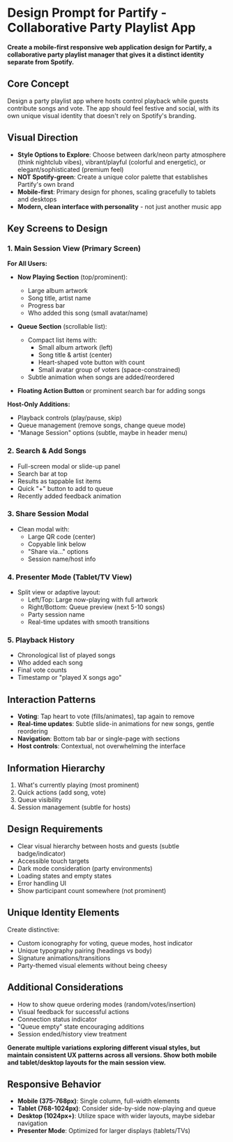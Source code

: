 # Design Prompt for Partify - Collaborative Party Playlist App

**Create a mobile-first responsive web application design for Partify, a collaborative party playlist manager that gives it a distinct identity separate from Spotify.**

## Core Concept
Design a party playlist app where hosts control playback while guests contribute songs and vote. The app should feel festive and social, with its own unique visual identity that doesn't rely on Spotify's branding.

## Visual Direction
- **Style Options to Explore**: Choose between dark/neon party atmosphere (think nightclub vibes), vibrant/playful (colorful and energetic), or elegant/sophisticated (premium feel)
- **NOT Spotify-green**: Create a unique color palette that establishes Partify's own brand
- **Mobile-first**: Primary design for phones, scaling gracefully to tablets and desktops
- **Modern, clean interface with personality** - not just another music app

## Key Screens to Design

### 1. Main Session View (Primary Screen)
**For All Users:**
- **Now Playing Section** (top/prominent):
  - Large album artwork
  - Song title, artist name
  - Progress bar
  - Who added this song (small avatar/name)
  
- **Queue Section** (scrollable list):
  - Compact list items with:
    - Small album artwork (left)
    - Song title & artist (center)
    - Heart-shaped vote button with count
    - Small avatar group of voters (space-constrained)
  - Subtle animation when songs are added/reordered
  
- **Floating Action Button** or prominent search bar for adding songs

**Host-Only Additions:**
- Playback controls (play/pause, skip)
- Queue management (remove songs, change queue mode)
- "Manage Session" options (subtle, maybe in header menu)

### 2. Search & Add Songs
- Full-screen modal or slide-up panel
- Search bar at top
- Results as tappable list items
- Quick "+" button to add to queue
- Recently added feedback animation

### 3. Share Session Modal
- Clean modal with:
  - Large QR code (center)
  - Copyable link below
  - "Share via..." options
  - Session name/host info

### 4. Presenter Mode (Tablet/TV View)
- Split view or adaptive layout:
  - Left/Top: Large now-playing with full artwork
  - Right/Bottom: Queue preview (next 5-10 songs)
  - Party session name
  - Real-time updates with smooth transitions

### 5. Playback History
- Chronological list of played songs
- Who added each song
- Final vote counts
- Timestamp or "played X songs ago"

## Interaction Patterns
- **Voting**: Tap heart to vote (fills/animates), tap again to remove
- **Real-time updates**: Subtle slide-in animations for new songs, gentle reordering
- **Navigation**: Bottom tab bar or single-page with sections
- **Host controls**: Contextual, not overwhelming the interface

## Information Hierarchy
1. What's currently playing (most prominent)
2. Quick actions (add song, vote)
3. Queue visibility
4. Session management (subtle for hosts)


## Design Requirements
- Clear visual hierarchy between hosts and guests (subtle badge/indicator)
- Accessible touch targets
- Dark mode consideration (party environments)
- Loading states and empty states
- Error handling UI
- Show participant count somewhere (not prominent)

## Unique Identity Elements
Create distinctive:
- Custom iconography for voting, queue modes, host indicator
- Unique typography pairing (headings vs body)
- Signature animations/transitions
- Party-themed visual elements without being cheesy

## Additional Considerations
- How to show queue ordering modes (random/votes/insertion)
- Visual feedback for successful actions
- Connection status indicator
- "Queue empty" state encouraging additions
- Session ended/history view treatment

**Generate multiple variations exploring different visual styles, but maintain consistent UX patterns across all versions. Show both mobile and tablet/desktop layouts for the main session view.**


## Responsive Behavior
- **Mobile (375-768px)**: Single column, full-width elements
- **Tablet (768-1024px)**: Consider side-by-side now-playing and queue
- **Desktop (1024px+)**: Utilize space with wider layouts, maybe sidebar navigation
- **Presenter Mode**: Optimized for larger displays (tablets/TVs)